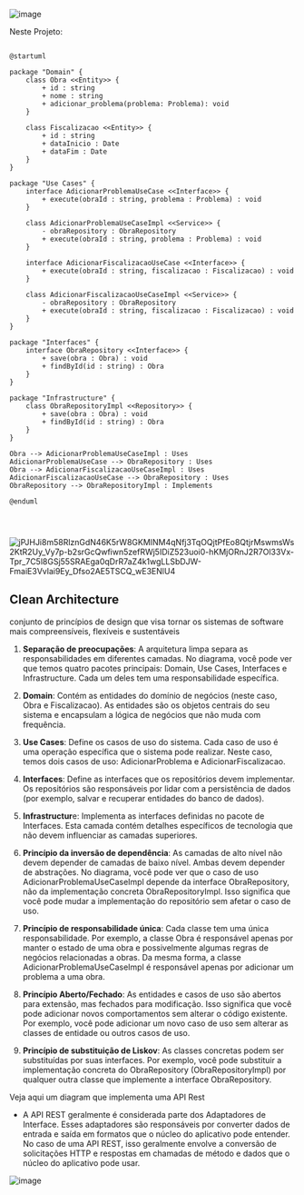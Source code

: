 ![image](https://github.com/iuryeng/CisternaGuardianPB/assets/38250160/02004395-27b5-488f-9657-44a4faa23c35)


Neste Projeto: 

```plantUML

@startuml

package "Domain" {
    class Obra <<Entity>> {
        + id : string
        + nome : string
        + adicionar_problema(problema: Problema): void
    }

    class Fiscalizacao <<Entity>> {
        + id : string
        + dataInicio : Date
        + dataFim : Date
    }
}

package "Use Cases" {
    interface AdicionarProblemaUseCase <<Interface>> {
        + execute(obraId : string, problema : Problema) : void
    }

    class AdicionarProblemaUseCaseImpl <<Service>> {
        - obraRepository : ObraRepository
        + execute(obraId : string, problema : Problema) : void
    }

    interface AdicionarFiscalizacaoUseCase <<Interface>> {
        + execute(obraId : string, fiscalizacao : Fiscalizacao) : void
    }

    class AdicionarFiscalizacaoUseCaseImpl <<Service>> {
        - obraRepository : ObraRepository
        + execute(obraId : string, fiscalizacao : Fiscalizacao) : void
    }
}

package "Interfaces" {
    interface ObraRepository <<Interface>> {
        + save(obra : Obra) : void
        + findById(id : string) : Obra
    }
}

package "Infrastructure" {
    class ObraRepositoryImpl <<Repository>> {
        + save(obra : Obra) : void
        + findById(id : string) : Obra
    }
}

Obra --> AdicionarProblemaUseCaseImpl : Uses
AdicionarProblemaUseCase --> ObraRepository : Uses
Obra --> AdicionarFiscalizacaoUseCaseImpl : Uses
AdicionarFiscalizacaoUseCase --> ObraRepository : Uses
ObraRepository --> ObraRepositoryImpl : Implements

@enduml




```



![jPJHJi8m58RlznGdN46K5rW8GKMINM4qNfj3TqOQjtPfEo8QtjrMswmsWs2KtR2Uy_Vy7p-b2srGcQwfiwn5zefRWj5IDiZ523uoi0-hKMjORnJ2R7Ol33Vx-Tpr_7C5l8GSj55SRAEga0qDrR7aZ4k1wgLLSbDJW-FmaiE3Vvlai9Ey_Dfso2AE5TSCQ_wE3ENlU4](https://github.com/iuryeng/CisternaGuardianPB/assets/38250160/8481d9a2-6a7d-4e9e-8e78-2d739f586a06)

## Clean Architecture

conjunto de princípios de design que visa tornar os sistemas de software mais compreensíveis, flexíveis e sustentáveis

1. **Separação de preocupações**: A arquitetura limpa separa as responsabilidades em diferentes camadas. No diagrama, você pode ver que temos quatro pacotes principais: Domain, Use Cases, Interfaces e Infrastructure. Cada um deles tem uma responsabilidade específica.

2. **Domain**: Contém as entidades do domínio de negócios (neste caso, Obra e Fiscalizacao). As entidades são os objetos centrais do seu sistema e encapsulam a lógica de negócios que não muda com frequência.

3. **Use Cases**: Define os casos de uso do sistema. Cada caso de uso é uma operação específica que o sistema pode realizar. Neste caso, temos dois casos de uso: AdicionarProblema e AdicionarFiscalizacao.

4. **Interfaces**: Define as interfaces que os repositórios devem implementar. Os repositórios são responsáveis por lidar com a persistência de dados (por exemplo, salvar e recuperar entidades do banco de dados).

5. **Infrastructur**e: Implementa as interfaces definidas no pacote de Interfaces. Esta camada contém detalhes específicos de tecnologia que não devem influenciar as camadas superiores.

6. **Princípio da inversão de dependência**: As camadas de alto nível não devem depender de camadas de baixo nível. Ambas devem depender de abstrações. No diagrama, você pode ver que o caso de uso AdicionarProblemaUseCaseImpl depende da interface ObraRepository, não da implementação concreta ObraRepositoryImpl. Isso significa que você pode mudar a implementação do repositório sem afetar o caso de uso.

7. **Princípio de responsabilidade única**: Cada classe tem uma única responsabilidade. Por exemplo, a classe Obra é responsável apenas por manter o estado de uma obra e possivelmente algumas regras de negócios relacionadas a obras. Da mesma forma, a classe AdicionarProblemaUseCaseImpl é responsável apenas por adicionar um problema a uma obra.

8. **Princípio Aberto/Fechado**: As entidades e casos de uso são abertos para extensão, mas fechados para modificação. Isso significa que você pode adicionar novos comportamentos sem alterar o código existente. Por exemplo, você pode adicionar um novo caso de uso sem alterar as classes de entidade ou outros casos de uso.

9. **Princípio de substituição de Liskov**: As classes concretas podem ser substituídas por suas interfaces. Por exemplo, você pode substituir a implementação concreta do ObraRepository (ObraRepositoryImpl) por qualquer outra classe que implemente a interface ObraRepository.


Veja aqui um diagram que implementa uma API Rest 


- A API REST geralmente é considerada parte dos Adaptadores de Interface. Esses adaptadores são responsáveis por converter dados de entrada e saída em formatos que o núcleo do aplicativo pode entender. No caso de uma API REST, isso geralmente envolve a conversão de solicitações HTTP e respostas em chamadas de método e dados que o núcleo do aplicativo pode usar.

![image](https://github.com/iuryeng/CisternaGuardianPB/assets/38250160/37e5a4f5-fac8-4cf2-ab16-e78446419e4e)





